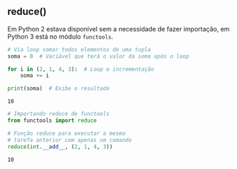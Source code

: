 ## reduce()

Em Python 2 estava disponível sem a necessidade de fazer importação, em Python
3 está no módulo `functools`.

```python
# Via loop somar todos elementos de uma tupla
soma = 0  # Variável que terá o valor da soma após o loop

for i in (2, 1, 4, 3):  # Loop e incrementação
    soma += i

print(soma)  # Exibe o resultado
```

```
10
```

```python
# Importando reduce de functools
from functools import reduce

# Função reduce para executar a mesma
# tarefa anterior com apenas um comando
reduce(int.__add__, (2, 1, 4, 3))
```

```
10
```

